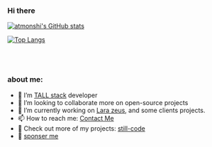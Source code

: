 ### Hi there

[![atmonshi's GitHub stats](https://github-readme-stats.vercel.app/api?username=atmonshi&count_private=true&show_icons=true&theme=flag-india)](https://github.com/atmonshi/github-readme-stats)

[![Top Langs](https://github-readme-stats.vercel.app/api/top-langs/?username=atmonshi&layout=compact)](https://github.com/anuraghazra/github-readme-stats)

<br />
<br />


### about me:
- 🌱 I’m [TALL stack](https://tallstack.dev/) developer
- 👯 I’m looking to collaborate more on open-source projects
- 🔭 I’m currently working on [Lara zeus](https://github.com/lara-zeus), and some clients projects.
- 📫 How to reach me: [Contact Me](https://still-code.com/contact-us/other)
- 📂 Check out more of my projects: [still-code](https://still-code.com)
- 💖 [sponser me](https://github.com/sponsors/atmonshi)
